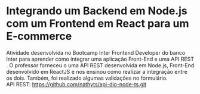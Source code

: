 # Integrando um Backend em Node.js com um Frontend em React para um E-commerce
Atividade desenvolvida no  Bootcamp Inter Frontend Developer do banco Inter para aprender como integrar uma aplicação Front-End e uma API REST .
O professor forneceu o uma API REST desenvolvida em Node.js, Front-End desenvolvido em ReactJS e nos ensinou como realizar a integração entre os dois. Também, foi realizado algumas validações no formulário.  
API REST: https://github.com/nathyts/api-dio-node-ts.git

